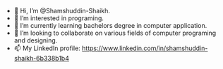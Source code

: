 - 👋 Hi, I’m @Shamshuddin-Shaikh.
- 👀 I’m interested in programing.
- 🌱 I’m currently learning bachelors degree in computer application.
- 💞️ I’m looking to collaborate on various fields of computer programing and designing.
- 📫  My LinkedIn profile: https://www.linkedin.com/in/shamshuddin-shaikh-6b338b1b4

<!---
Shamshuddin-Shaikh/Shamshuddin-Shaikh is a ✨ special ✨ repository because its `README.md` (this file) appears on your GitHub profile.
You can click the Preview link to take a look at your changes.
--->

